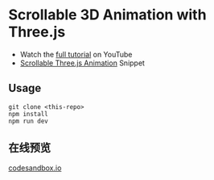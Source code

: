 # Scrollable 3D Animation with Three.js

- Watch the [full tutorial](https://youtu.be/Q7AOvWpIVHU) on YouTube
- [Scrollable Three.js Animation](https://fireship.io/snippets/threejs-scrollbar-animation) Snippet

## Usage

```
git clone <this-repo>
npm install
npm run dev
```


## 在线预览
[codesandbox.io](https://codesandbox.io/p/github/NanXiJun1st/threejs-scroll-animation-demo/draft/distracted-marco?file=%2Fmain.js)
